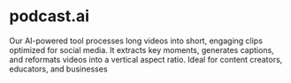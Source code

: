 # podcast.ai
Our AI-powered tool processes long videos into short, engaging clips optimized for social media. It extracts key moments, generates captions, and reformats videos into a vertical aspect ratio. Ideal for content creators, educators, and businesses
